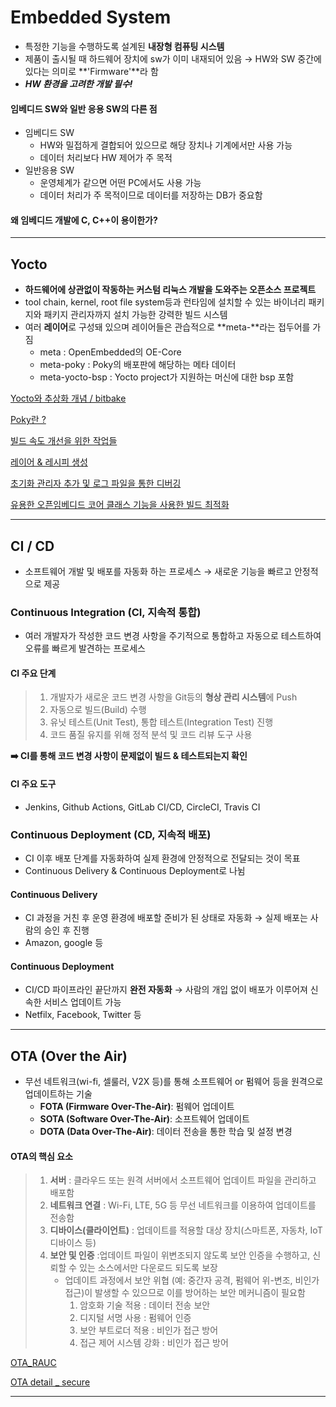 # Embedded System
- 특정한 기능을 수행하도록 설계된 **내장형 컴퓨팅 시스템**
- 제품이 출시될 때 하드웨어 장치에 sw가 이미 내재되어 있음 &rarr; HW와 SW 중간에 있다는 의미로 **'Firmware'**라 함
- ***HW 환경을 고려한 개발 필수!*** 

#### 임베디드 SW와 일반 응용 SW의 다른 점
- 임베디드 SW
     - HW와 밀접하게 결합되어 있으므로 해당 장치나 기계에서만 사용 가능
     - 데이터 처리보다 HW 제어가 주 목적
- 일반응용 SW
     - 운영체계가 같으면 어떤 PC에서도 사용 가능
     - 데이터 처리가 주 목적이므로 데이터를 저장하는 DB가 중요함

#### 왜 임베디드 개발에 C, C++이 용이한가?

---
## Yocto
- **하드웨어에 상관없이 작동하는 커스텀 리눅스 개발을 도와주는 오픈소스 프로젝트**
- tool chain, kernel, root file system등과 런타임에 설치할 수 있는 바이너리 패키지와 패키지 관리자까지 설치 가능한 강력한 빌드 시스템
- 여러 **레이어**로 구성돼 있으며 레이어들은 관습적으로 **meta-**라는 접두어를 가짐
     - meta : OpenEmbedded의 OE-Core
     - meta-poky : Poky의 배포판에 해당하는 메타 데이터
     - meta-yocto-bsp : Yocto project가 지원하는 머신에 대한 bsp 포함

[Yocto와 추상화 개념 / bitbake](./About_Yocto_bitbake.md)

[Poky란 ?](./Poky.md)

[빌드 속도 개선을 위한 작업들](./Tasks_for_improve_build_speed.md)

[레이어 & 레시피 생성](./Create_layer_recipe.md)

[초기화 관리자 추가 및 로그 파일을 통한 디버깅](./Add_initial_manager_debugging_through_logfile.md)

[유용한 오픈임베디드 코어 클래스 기능을 사용한 빌드 최적화](./Optimize_build_using_openembedded_core_class.md)

---
## CI / CD
- 소프트웨어 개발 및 배포를 자동화 하는 프로세스 &rarr; 새로운 기능을 빠르고 안정적으로 제공

### Continuous Integration (CI, 지속적 통합)
- 여러 개발자가 작성한 코드 변경 사항을 주기적으로 통합하고 자동으로 테스트하여 오류를 빠르게 발견하는 프로세스

#### **CI 주요 단계**
> 1. 개발자가 새로운 코드 변경 사항을 Git등의 **형상 관리 시스템**에 Push
> 2. 자동으로 빌드(Build) 수행
> 3. 유닛 테스트(Unit Test), 통합 테스트(Integration Test) 진행
> 4. 코드 품질 유지를 위해 정적 분석 및 코드 리뷰 도구 사용

**➡️ CI를 통해 코드 변경 사항이 문제없이 빌드 & 테스트되는지 확인**

#### CI 주요 도구 
- Jenkins, Github Actions, GitLab CI/CD, CircleCI, Travis CI

### Continuous Deployment (CD, 지속적 배포)
- CI 이후 배포 단계를 자동화하여 실제 환경에 안정적으로 전달되는 것이 목표
- Continuous Delivery & Continuous Deployment로 나뉨

#### Continuous Delivery 
- CI 과정을 거친 후 운영 환경에 배포할 준비가 된 상태로 자동화 &rarr; 실제 배포는 사람의 승인 후 진행
- Amazon, google 등

#### Continuous Deployment
- CI/CD 파이프라인 끝단까지 **완전 자동화** &rarr; 사람의 개입 없이 배포가 이루어져 신속한 서비스 업데이트 가능
- Netfilx, Facebook, Twitter 등

---
## OTA (Over the Air)
- 무선 네트워크(wi-fi, 셀룰러, V2X 등)를 통해 소프트웨어 or 펌웨어 등을 원격으로 업데이트하는 기술
    - **FOTA (Firmware Over-The-Air)**: 펌웨어 업데이트
    - **SOTA (Software Over-The-Air)**: 소프트웨어 업데이트
    - **DOTA (Data Over-The-Air)**: 데이터 전송을 통한 학습 및 설정 변경
 
#### OTA의 핵심 요소
> 1. **서버** : 클라우드 또는 원격 서버에서 소프트웨어 업데이트 파일을 관리하고 배포함
> 2. **네트워크 연결** : Wi-Fi, LTE, 5G 등 무선 네트워크를 이용하여 업데이트를 전송함
> 3. **디바이스(클라이언트)** : 업데이트를 적용할 대상 장치(스마트폰, 자동차, IoT 디바이스 등)
> 4. **보안 및 인증** :업데이트 파일이 위변조되지 않도록 보안 인증을 수행하고, 신뢰할 수 있는 소스에서만 다운로드 되도록 보장
>     - 업데이트 과정에서 보안 위협 (예: 중간자 공격, 펌웨어 위-변조, 비인가 접근)이 발생할 수 있으므로 이를 방어하는 보안 메커니즘이 필요함
>       1. 암호화 기술 적용 : 데이터 전송 보안
>       2. 디지털 서명 사용 : 펌웨어 인증
>       3. 보안 부트로더 적용 : 비인가 접근 방어
>       4. 접근 제어 시스템 강화 : 비인가 접근 방어

[OTA_RAUC](./RAUC.md)

[OTA detail _ secure](./OTA.md)

---